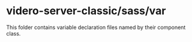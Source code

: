 # videro-server-classic/sass/var

This folder contains variable declaration files named by their component class.
